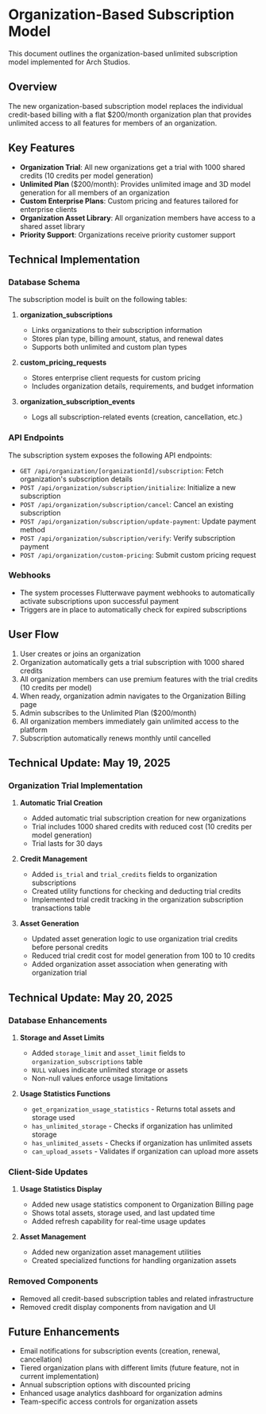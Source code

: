 # Organization-Based Subscription Model

This document outlines the organization-based unlimited subscription model implemented for Arch Studios.

## Overview

The new organization-based subscription model replaces the individual credit-based billing with a flat $200/month organization plan that provides unlimited access to all features for members of an organization.

## Key Features

- **Organization Trial**: All new organizations get a trial with 1000 shared credits (10 credits per model generation)
- **Unlimited Plan** ($200/month): Provides unlimited image and 3D model generation for all members of an organization
- **Custom Enterprise Plans**: Custom pricing and features tailored for enterprise clients
- **Organization Asset Library**: All organization members have access to a shared asset library
- **Priority Support**: Organizations receive priority customer support

## Technical Implementation

### Database Schema

The subscription model is built on the following tables:

1. **organization_subscriptions**
   - Links organizations to their subscription information
   - Stores plan type, billing amount, status, and renewal dates
   - Supports both unlimited and custom plan types

2. **custom_pricing_requests**
   - Stores enterprise client requests for custom pricing
   - Includes organization details, requirements, and budget information

3. **organization_subscription_events**
   - Logs all subscription-related events (creation, cancellation, etc.)

### API Endpoints

The subscription system exposes the following API endpoints:

- `GET /api/organization/[organizationId]/subscription`: Fetch organization's subscription details
- `POST /api/organization/subscription/initialize`: Initialize a new subscription
- `POST /api/organization/subscription/cancel`: Cancel an existing subscription
- `POST /api/organization/subscription/update-payment`: Update payment method
- `POST /api/organization/subscription/verify`: Verify subscription payment
- `POST /api/organization/custom-pricing`: Submit custom pricing request

### Webhooks

- The system processes Flutterwave payment webhooks to automatically activate subscriptions upon successful payment
- Triggers are in place to automatically check for expired subscriptions

## User Flow

1. User creates or joins an organization
2. Organization automatically gets a trial subscription with 1000 shared credits
3. All organization members can use premium features with the trial credits (10 credits per model)
4. When ready, organization admin navigates to the Organization Billing page
5. Admin subscribes to the Unlimited Plan ($200/month)
6. All organization members immediately gain unlimited access to the platform
7. Subscription automatically renews monthly until cancelled

## Technical Update: May 19, 2025

### Organization Trial Implementation

1. **Automatic Trial Creation**
   - Added automatic trial subscription creation for new organizations
   - Trial includes 1000 shared credits with reduced cost (10 credits per model generation)
   - Trial lasts for 30 days

2. **Credit Management**
   - Added `is_trial` and `trial_credits` fields to organization subscriptions
   - Created utility functions for checking and deducting trial credits
   - Implemented trial credit tracking in the organization subscription transactions table

3. **Asset Generation**
   - Updated asset generation logic to use organization trial credits before personal credits
   - Reduced trial credit cost for model generation from 100 to 10 credits
   - Added organization asset association when generating with organization trial

## Technical Update: May 20, 2025

### Database Enhancements

1. **Storage and Asset Limits**
   - Added `storage_limit` and `asset_limit` fields to `organization_subscriptions` table
   - `NULL` values indicate unlimited storage or assets
   - Non-null values enforce usage limitations

2. **Usage Statistics Functions**
   - `get_organization_usage_statistics` - Returns total assets and storage used
   - `has_unlimited_storage` - Checks if organization has unlimited storage
   - `has_unlimited_assets` - Checks if organization has unlimited assets
   - `can_upload_assets` - Validates if organization can upload more assets

### Client-Side Updates

1. **Usage Statistics Display**
   - Added new usage statistics component to Organization Billing page
   - Shows total assets, storage used, and last updated time
   - Added refresh capability for real-time usage updates

2. **Asset Management**
   - Added new organization asset management utilities
   - Created specialized functions for handling organization assets

### Removed Components

- Removed all credit-based subscription tables and related infrastructure
- Removed credit display components from navigation and UI

## Future Enhancements

- Email notifications for subscription events (creation, renewal, cancellation)
- Tiered organization plans with different limits (future feature, not in current implementation)
- Annual subscription options with discounted pricing
- Enhanced usage analytics dashboard for organization admins
- Team-specific access controls for organization assets

